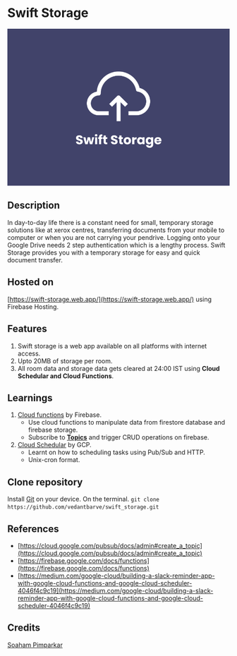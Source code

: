 # Swift Storage

<img src="assets/cover.png" />

## Description
In day-to-day life there is a constant need for small, temporary storage solutions like at xerox centres, transferring documents from your mobile to computer or when you are not carrying your pendrive. Logging onto your Google Drive needs 2 step authentication which is a lengthy process. Swift Storage provides you with a temporary storage for easy and quick document transfer.

## Hosted on 
[https://swift-storage.web.app/](https://swift-storage.web.app/) using Firebase Hosting.

## Features
1. Swift storage is a web app available on all platforms with internet access.
2. Upto 20MB of storage per room.
3. All room data and storage data gets cleared at 24:00 IST using **Cloud Schedular and Cloud Functions**.

## Learnings
1. [Cloud functions](https://firebase.google.com/docs/functions) by Firebase.
    - Use cloud functions to manipulate data from firestore database and firebase storage.
    - Subscribe to [**Topics**](https://cloud.google.com/pubsub/docs/admin) and trigger CRUD operations on firebase. 
2. [Cloud Schedular](https://cloud.google.com/scheduler/) by GCP.
    - Learnt on how to scheduling tasks using Pub/Sub and HTTP.
    - Unix-cron format.

## Clone repository
Install [Git](https://git-scm.com/) on your device.
On the terminal.
`git clone https://github.com/vedantbarve/swift_storage.git`

## References
- [https://cloud.google.com/pubsub/docs/admin#create_a_topic](https://cloud.google.com/pubsub/docs/admin#create_a_topic)
- [https://firebase.google.com/docs/functions](https://firebase.google.com/docs/functions)
- [https://medium.com/google-cloud/building-a-slack-reminder-app-with-google-cloud-functions-and-google-cloud-scheduler-4046f4c9c19](https://medium.com/google-cloud/building-a-slack-reminder-app-with-google-cloud-functions-and-google-cloud-scheduler-4046f4c9c19)

## Credits
[Soaham Pimparkar](https://github.com/soaham-pimparkar)
